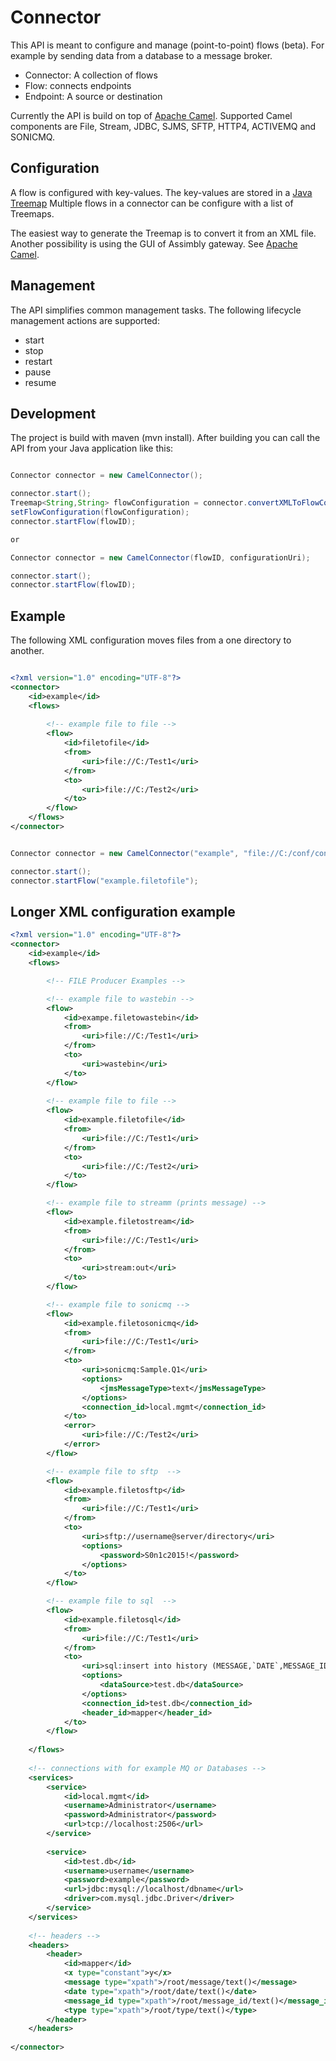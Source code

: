 # Connector

This API is meant to configure and manage (point-to-point) flows (beta). For example by sending data from a database to
a message broker.

   * Connector: A collection of flows
   * Flow: connects endpoints
   * Endpoint: A source or destination
   
Currently the API is build on top of [Apache Camel](https://github.com/apache/camel). Supported
Camel components are File, Stream, JDBC, SJMS, SFTP, HTTP4, ACTIVEMQ and SONICMQ. 

## Configuration

A flow is configured with key-values. The key-values are stored in a [Java Treemap](https://beginnersbook.com/2013/12/treemap-in-java-with-example/)
Multiple flows in a connector can be configure with a list of Treemaps. 

The easiest way to generate the Treemap is to convert it from an XML file. Another possibility is using the
GUI of Assimbly gateway. See [Apache Camel](https://github.com/assimbly/gateway). 

## Management

The API simplifies common management tasks. The following lifecycle management actions are supported:

* start
* stop
* restart
* pause
* resume


## Development

The project is build with maven (mvn install). After building you can call the API from your Java application like this: 

```java

Connector connector = new CamelConnector();

connector.start();
Treemap<String,String> flowConfiguration = connector.convertXMLToFlowConfiguration(flowID, configurationUri);
setFlowConfiguration(flowConfiguration);
connector.startFlow(flowID);

or 

Connector connector = new CamelConnector(flowID, configurationUri);

connector.start();
connector.startFlow(flowID);

```

## Example

The following XML configuration moves files from a one directory to another.

```xml

<?xml version="1.0" encoding="UTF-8"?>
<connector>
	<id>example</id>
	<flows>
		
		<!-- example file to file --> 		
		<flow>
			<id>filetofile</id>
			<from>
				<uri>file://C:/Test1</uri>
			</from>
			<to>
				<uri>file://C:/Test2</uri>
			</to>
		</flow>
	</flows>		
</connector>

```

```java

Connector connector = new CamelConnector("example", "file://C:/conf/conf.xml");

connector.start();
connector.startFlow("example.filetofile");

```

## Longer XML configuration example

```xml
<?xml version="1.0" encoding="UTF-8"?>
<connector>
	<id>example</id>
	<flows>

		<!-- FILE Producer Examples -->

		<!-- example file to wastebin -->
		<flow>
			<id>exampe.filetowastebin</id>
			<from>
				<uri>file://C:/Test1</uri>
			</from>
			<to>
				<uri>wastebin</uri>
			</to>	
		</flow>
		
		<!-- example file to file --> 		
		<flow>
			<id>example.filetofile</id>
			<from>
				<uri>file://C:/Test1</uri>
			</from>
			<to>
				<uri>file://C:/Test2</uri>
			</to>
		</flow>

		<!-- example file to streamm (prints message) --> 		
		<flow>
			<id>example.filetostream</id>
			<from>
				<uri>file://C:/Test1</uri>
			</from>
			<to>
				<uri>stream:out</uri>
			</to>
		</flow>

		<!-- example file to sonicmq --> 		
		<flow>
			<id>example.filetosonicmq</id>
			<from>
				<uri>file://C:/Test1</uri>
			</from>
			<to>
				<uri>sonicmq:Sample.Q1</uri>
				<options>
					<jmsMessageType>text</jmsMessageType>
				</options>
				<connection_id>local.mgmt</connection_id>
			</to>
			<error>
				<uri>file://C:/Test2</uri>
			</error>
		</flow>

		<!-- example file to sftp  -->
		<flow>
			<id>example.filetosftp</id>
			<from>
				<uri>file://C:/Test1</uri>
			</from>			
			<to>
				<uri>sftp://username@server/directory</uri>
				<options>
					<password>S0n1c2015!</password>
				</options>
			</to>	
		</flow>

		<!-- example file to sql  -->
		<flow>
			<id>example.filetosql</id>
			<from>
				<uri>file://C:/Test1</uri>
			</from>			
			<to>
				<uri>sql:insert into history (MESSAGE,`DATE`,MESSAGE_ID,TYPE) values (:#message,:#date,:#message_id,:#type)</uri>
				<options>
					<dataSource>test.db</dataSource>					
				</options>
				<connection_id>test.db</connection_id>
				<header_id>mapper</header_id>
			</to>	
		</flow>
					
	</flows>
	
	<!-- connections with for example MQ or Databases -->
	<services>
		<service>
			<id>local.mgmt</id>
			<username>Administrator</username>
			<password>Administrator</password>
			<url>tcp://localhost:2506</url>
		</service>
		
		<service>
			<id>test.db</id>
			<username>username</username>
			<password>example</password>
			<url>jdbc:mysql://localhost/dbname</url>
			<driver>com.mysql.jdbc.Driver</driver>
		</service>		
	</services>
	
	<!-- headers -->
	<headers>
		<header>
			<id>mapper</id>
			<x type="constant">y</x>
			<message type="xpath">/root/message/text()</message>
			<date type="xpath">/root/date/text()</date>
			<message_id type="xpath">/root/message_id/text()</message_id>
			<type type="xpath">/root/type/text()</type>
		</header>
	</headers>
		
</connector>
```
